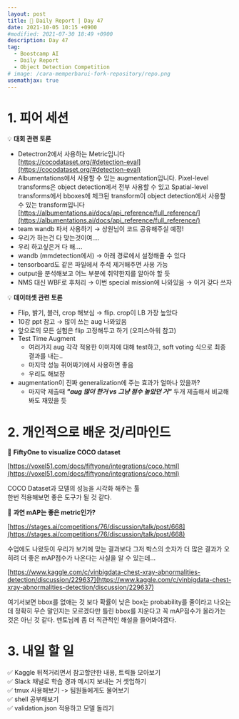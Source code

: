 ```yaml
---
layout: post
title: 📔 Daily Report | Day 47
date: 2021-10-05 10:15 +0900
#modified: 2021-07-30 18:49 +0900
description: Day 47
tag:
  - Boostcamp AI
  - Daily Report
  - Object Detection Competition
# image: /cara-memperbarui-fork-repository/repo.png
usemathjax: true
---
```


# 1. 피어 세션

💡 **대회 관련 토론**

- Detectron2에서 사용하는 Metric입니다
[https://cocodataset.org/#detection-eval](https://cocodataset.org/#detection-eval)
- Albumentations에서 사용할 수 있는 augmentation입니다.
Pixel-level transforms은 object detection에서 전부 사용할 수 있고 Spatial-level transforms에서 bboxes에 체크된 transform이 object detection에서 사용할 수 있는 transform입니다
[https://albumentations.ai/docs/api_reference/full_reference/](https://albumentations.ai/docs/api_reference/full_reference/)
- team wandb 파서 사용하기 → 상원님이 코드 공유해주실 예정!
- 우리가 하는건 다 맞는것이여....
- 우리 하고싶은거 다 해....
- wandb (mmdetection에서) → 아래 경로에서 설정해줄 수 있다
- tensorboard도 같은 파일에서 주석 제거해주면 사용 가능
- output을 분석해보고 어느 부분에 취약한지를 알아야 할 듯
- NMS 대신 WBF로 후처리 → 이번 special mission에 나와있음 → 이거 갖다 쓰자

💡 **데이터셋 관련 토론**

- Flip, 밝기, 블러, crop 해보심 → flip. crop이 LB 가장 높았다
- 10강 ppt 참고 → 많이 쓰는 aug 나와있음
- 앞으로의 모든 실험은 flip 고정해두고 하기 (오피스아워 참고)
- Test Time Augment
    - 여러가지 aug 각각 적용한 이미지에 대해 test하고, soft voting 식으로 최종 결과를 내는..
    - 마지막 성능 쥐어짜기에서 사용하면 좋음
    - 우리도 해보쟝
- augmentation이 진짜 generalization에 주는 효과가 얼마나 있을까?
    - 마지막 제출때 ***"aug 많이 한거 vs 그냥 점수 높았던 거"*** 두개 제출해서 비교해봐도 재밌을 듯

# 2. 개인적으로 배운 것/리마인드

🌿 **FiftyOne to visualize COCO dataset**

[https://voxel51.com/docs/fiftyone/integrations/coco.html](https://voxel51.com/docs/fiftyone/integrations/coco.html)

COCO Dataset과 모델의 성능을 시각화 해주는 툴\
한번 적용해보면 좋은 도구가 될 것 같다.

🌿 **과연 mAP는 좋은 metric인가?**

[https://stages.ai/competitions/76/discussion/talk/post/668](https://stages.ai/competitions/76/discussion/talk/post/668)

수업에도 나왔듯이 우리가 보기에 맞는 결과보다 그저 박스의 숫자가 더 많은 결과가 오히려 더 좋은 mAP점수가 나온다는 사실을 알 수 있는데...

[https://www.kaggle.com/c/vinbigdata-chest-xray-abnormalities-detection/discussion/229637](https://www.kaggle.com/c/vinbigdata-chest-xray-abnormalities-detection/discussion/229637)

여기서보면 bbox를 없애는 것 보다 확률이 낮은 box는 probability를 줄이라고 나오는데 정확히 무슨 말인지는 모르겠다만 틀린 bbox를 지운다고 꼭 mAP점수가 올라가는 것은 아닌 것 같다. 멘토님께 좀 더 직관적인 해설을 들어봐야겠다.

# 3. 내일 할 일

✅ Kaggle 뒤적거리면서 참고할만한 내용, 트릭들 모아보기\
✅ Slack 채널로 학습 경과 메시지 보내는 거 셋업하기\
✅ tmux 사용해보기 -> 팀원들에게도 물어보기\
✅ shell 공부해보기\
✅ validation.json 적용하고 모델 돌리기